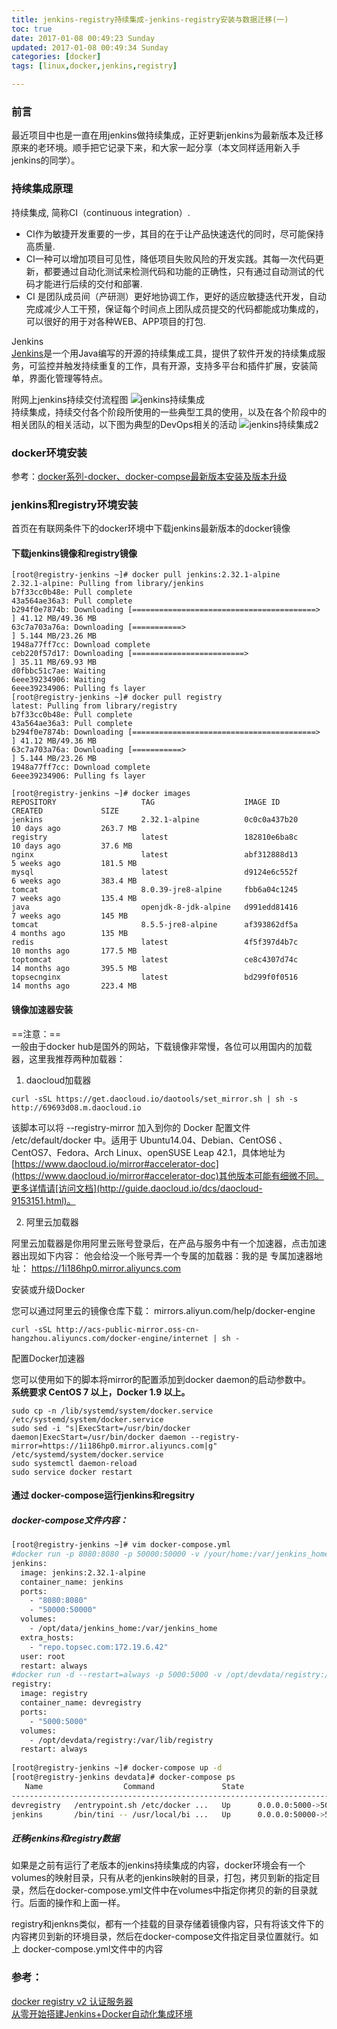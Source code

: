 ```yaml
---
title: jenkins-registry持续集成-jenkins-registry安装与数据迁移(一)
toc: true
date: 2017-01-08 00:49:23 Sunday
updated: 2017-01-08 00:49:34 Sunday
categories: [docker]
tags: [linux,docker,jenkins,registry]

---
```


### 前言
最近项目中也是一直在用jenkins做持续集成，正好更新jenkins为最新版本及迁移原来的老环境。顺手把它记录下来，和大家一起分享（本文同样适用新入手jenkins的同学）。 

### 持续集成原理
持续集成, 简称CI（continuous integration）.
- CI作为敏捷开发重要的一步，其目的在于让产品快速迭代的同时，尽可能保持高质量.
- CI一种可以增加项目可见性，降低项目失败风险的开发实践。其每一次代码更新，都要通过自动化测试来检测代码和功能的正确性，只有通过自动测试的代码才能进行后续的交付和部署.
- CI 是团队成员间（产研测）更好地协调工作，更好的适应敏捷迭代开发，自动完成减少人工干预，保证每个时间点上团队成员提交的代码都能成功集成的，可以很好的用于对各种WEB、APP项目的打包.  
  
Jenkins  
[Jenkins](https://jenkins.io/index.html)是一个用Java编写的开源的持续集成工具，提供了软件开发的持续集成服务，可监控并触发持续重复的工作，具有开源，支持多平台和插件扩展，安装简单，界面化管理等特点。


附网上jenkins持续交付流程图
![jenkins持续集成](http://note.youdao.com/yws/public/resource/99e241ee6c7f4be7e9cd6bfb6a489fd8/xmlnote/CF1A4905662247D79B3FDA6FD00857DE/19125)  
持续集成，持续交付各个阶段所使用的一些典型工具的使用，以及在各个阶段中的相关团队的相关活动，以下图为典型的DevOps相关的活动
![jenkins持续集成2](http://note.youdao.com/yws/public/resource/99e241ee6c7f4be7e9cd6bfb6a489fd8/xmlnote/6E94BDCEE7DF4243AF6DA8C9AC831B1C/19140)

  
### docker环境安装
参考：[docker系列-docker、docker-compse最新版本安装及版本升级](http://www.troylc.cc/docker/2017/01/05/docker04ininstall.html)

### jenkins和registry环境安装

首页在有联网条件下的docker环境中下载jenkins最新版本的docker镜像

#### 下载jenkins镜像和registry镜像

```
[root@registry-jenkins ~]# docker pull jenkins:2.32.1-alpine
2.32.1-alpine: Pulling from library/jenkins
b7f33cc0b48e: Pull complete 
43a564ae36a3: Pull complete 
b294f0e7874b: Downloading [=========================================>         ] 41.12 MB/49.36 MB
63c7a703a76a: Downloading [===========>                                       ] 5.144 MB/23.26 MB
1948a77ff7cc: Download complete 
ceb220f57d17: Downloading [=========================>                         ] 35.11 MB/69.93 MB
d0fbbc51c7ae: Waiting 
6eee39234906: Waiting 
6eee39234906: Pulling fs layer 
[root@registry-jenkins ~]# docker pull registry
latest: Pulling from library/registry
b7f33cc0b48e: Pull complete 
43a564ae36a3: Pull complete 
b294f0e7874b: Downloading [=========================================>         ] 41.12 MB/49.36 MB
63c7a703a76a: Downloading [===========>                                       ] 5.144 MB/23.26 MB
1948a77ff7cc: Download complete 
6eee39234906: Pulling fs layer 

[root@registry-jenkins ~]# docker images
REPOSITORY                   TAG                    IMAGE ID            CREATED             SIZE
jenkins                      2.32.1-alpine          0c0c0a437b20        10 days ago         263.7 MB
registry                     latest                 182810e6ba8c        10 days ago         37.6 MB
nginx                        latest                 abf312888d13        5 weeks ago         181.5 MB
mysql                        latest                 d9124e6c552f        6 weeks ago         383.4 MB
tomcat                       8.0.39-jre8-alpine     fbb6a04c1245        7 weeks ago         135.4 MB
java                         openjdk-8-jdk-alpine   d991edd81416        7 weeks ago         145 MB
tomcat                       8.5.5-jre8-alpine      af393862df5a        4 months ago        135 MB
redis                        latest                 4f5f397d4b7c        10 months ago       177.5 MB
toptomcat                    latest                 ce8c4307d74c        14 months ago       395.5 MB
topsecnginx                  latest                 bd299f0f0516        14 months ago       223.4 MB

```

#### 镜像加速器安装

==注意：==  
一般由于docker hub是国外的网站，下载镜像非常慢，各位可以用国内的加载器，这里我推荐两种加载器：
1. daocloud加载器

```
curl -sSL https://get.daocloud.io/daotools/set_mirror.sh | sh -s http://69693d08.m.daocloud.io
```
该脚本可以将 --registry-mirror 加入到你的 Docker 配置文件 /etc/default/docker 中。适用于 Ubuntu14.04、Debian、CentOS6 、CentOS7、Fedora、Arch Linux、openSUSE Leap 42.1，具体地址为 [https://www.daocloud.io/mirror#accelerator-doc](https://www.daocloud.io/mirror#accelerator-doc)其他版本可能有细微不同。更多详情请[访问文档](http://guide.daocloud.io/dcs/daocloud-9153151.html)。

2. 阿里云加载器  

阿里云加载器是你用阿里云账号登录后，在产品与服务中有一个加速器，点击加速器出现如下内容：
他会给没一个账号弄一个专属的加载器：我的是 专属加速器地址： https://1i186hp0.mirror.aliyuncs.com

安装或升级Docker

您可以通过阿里云的镜像仓库下载： mirrors.aliyun.com/help/docker-engine

```
curl -sSL http://acs-public-mirror.oss-cn-hangzhou.aliyuncs.com/docker-engine/internet | sh -
```

配置Docker加速器

您可以使用如下的脚本将mirror的配置添加到docker daemon的启动参数中。  
**系统要求 CentOS 7 以上，Docker 1.9 以上。**

```
sudo cp -n /lib/systemd/system/docker.service /etc/systemd/system/docker.service
sudo sed -i "s|ExecStart=/usr/bin/docker daemon|ExecStart=/usr/bin/docker daemon --registry-mirror=https://1i186hp0.mirror.aliyuncs.com|g" /etc/systemd/system/docker.service
sudo systemctl daemon-reload
sudo service docker restart
```


#### 通过 docker-compose运行jenkins和regsitry

##### docker-compose文件内容：

```bash
[root@registry-jenkins ~]# vim docker-compose.yml
#docker run -p 8080:8080 -p 50000:50000 -v /your/home:/var/jenkins_home jenkins
jenkins:
  image: jenkins:2.32.1-alpine
  container_name: jenkins
  ports:
    - "8080:8080"
    - "50000:50000"
  volumes:
    - /opt/data/jenkins_home:/var/jenkins_home
  extra_hosts: 
    - "repo.topsec.com:172.19.6.42"
  user: root
  restart: always
#docker run -d --restart=always -p 5000:5000 -v /opt/devdata/registry:/var/lib/registry --name devregistry registry
registry:
  image: registry
  container_name: devregistry
  ports:
    - "5000:5000"
  volumes:
    - /opt/devdata/registry:/var/lib/registry
  restart: always
  
[root@registry-jenkins ~]# docker-compose up -d
[root@registry-jenkins devdata]# docker-compose ps
   Name                  Command               State                        Ports                       
-------------------------------------------------------------------------------------------------------
devregistry   /entrypoint.sh /etc/docker ...   Up      0.0.0.0:5000->5000/tcp                           
jenkins       /bin/tini -- /usr/local/bi ...   Up      0.0.0.0:50000->50000/tcp, 0.0.0.0:8080->8080/tcp 


```
##### 迁移jenkins和registry数据  
如果是之前有运行了老版本的jenkins持续集成的内容，docker环境会有一个volumes的映射目录，只有从老的jenkins映射的目录，打包，拷贝到新的指定目录，然后在docker-compose.yml文件中在volumes中指定你拷贝的新的目录就行。后面的操作和上面一样。

registry和jenkns类似，都有一个挂载的目录存储着镜像内容，只有将该文件下的内容拷贝到新的环境目录，然后在docker-compose文件指定目录位置就行。如上 docker-compose.yml文件中的内容

### 参考：

[docker registry v2 认证服务器](http://www.dockerinfo.net/?s=registry)  
[从零开始搭建Jenkins+Docker自动化集成环境](http://www.dockerinfo.net/2457.html)










